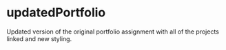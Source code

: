# updatedPortfolio
Updated version of the original portfolio assignment with all of the projects linked and new styling.
